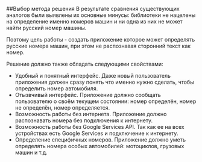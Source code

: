 ##Выбор метода решения
В результате сравнения существующих аналогов были выявлены их основные минусы: библиотеки не нацелены на определение именно номеров машин и ни одна из них не может найти русский номер машины.

Поэтому цель работы - создать приложение которое может определять русские номера машин, при этом не распознавая сторонний текст как номер.

Решение должно также обладать следующими свойствами:
* Удобный и понятный интерфейс. Даже новый пользователь приложения должен сразу понять что именно нужно сделать, чтобы определить номер автомобиля. 
* Отызвчивый интерфейс. Приложение должно сообщать пользователю о своём текущем состоянии: номер определён, номер не определён, номер определяется.
* Возможность работы без интернета. Приложение должно распознавать номера без подключения к интернету.
* Возможность работы без Google Services API. Так как ее на всех устройствах есть Google Services и подключение к интернету.
* Определение специфичных номеров. Приложение должно уметь определять номера особых автомобилей: мотоциклов, грузовых машин и т.д.  
